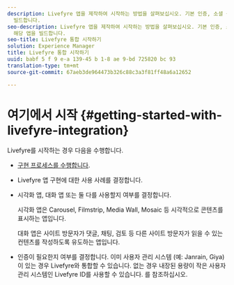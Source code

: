 ```yaml
---
description: Livefyre 앱을 제작하여 시작하는 방법을 살펴보십시오. 기본 인증, 소셜 공유 및 이벤트 추적을 처리하기 위해 해당 앱을
  빌드합니다.
seo-description: Livefyre 앱을 제작하여 시작하는 방법을 살펴보십시오. 기본 인증, 소셜 공유 및 이벤트 추적을 처리하기 위해
  해당 앱을 빌드합니다.
seo-title: Livefyre 통합 시작하기
solution: Experience Manager
title: Livefyre 통합 시작하기
uuid: babf 5 f 9 e-a 139-45 b 1-8 ae 9-bd 725820 bc 93
translation-type: tm+mt
source-git-commit: 67aeb3de964473b326c88c3a3f81ff48a6a12652

---
```



# 여기에서 시작 {#getting-started-with-livefyre-integration}

Livefyre를 시작하는 경우 다음을 수행합니다.

* [구현 프로세스를 수행합니다](../c-getting-started/c-implementation-process/c-implementation-process.md#c_implementation_process).
* Livefyre 앱 구현에 대한 사용 사례를 결정합니다.
* 시각화 앱, 대화 앱 또는 둘 다를 사용할지 여부를 결정합니다.

   시각화 앱은 Carousel, Filmstrip, Media Wall, Mosaic 등 시각적으로 콘텐츠를 표시하는 앱입니다.

   대화 앱은 사이트 방문자가 댓글, 채팅, 검토 등 다른 사이트 방문자가 읽을 수 있는 컨텐츠를 작성하도록 유도하는 앱입니다.

* 인증이 필요한지 여부를 결정합니다. 이미 사용자 관리 시스템 (예: Janrain, Giya) 이 있는 경우 Livefyre와 통합할 수 있습니다. 없는 경우 내장된 용량이 작은 사용자 관리 시스템인 Livefyre ID를 사용할 수 있습니다. [](../t-about-identity-integration/t-about-identity-integration.md#t_about_identity_integration)를 참조하십시오.

